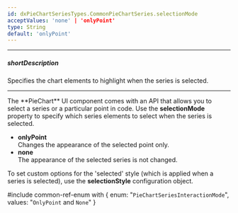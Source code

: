 ```yaml
---
id: dxPieChartSeriesTypes.CommonPieChartSeries.selectionMode
acceptValues: 'none' | 'onlyPoint'
type: String
default: 'onlyPoint'
---
```

---
##### shortDescription
<p>Specifies the chart elements to highlight when the series is selected.</p>

---
<p>The **PieChart** UI component comes with an API that allows you to select a series or a particular point in code. Use the <b>selectionMode</b> property to specify which series elements to select when the series is selected.</p>

<ul>
<li><b>onlyPoint</b><br/>
Changes the appearance of the selected point only.
</li>
<li><b>none</b><br/>
The appearance of the selected series is not changed.
</li>
</ul>

<p>To set custom options for the 'selected' style (which is applied when a series is selected), use the <b>selectionStyle</b> configuration object.</p>

#include common-ref-enum with {
    enum: "`PieChartSeriesInteractionMode`",
    values: "`OnlyPoint` and `None`"
}
